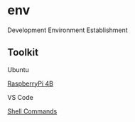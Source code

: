 # env
Development Environment Establishment


## Toolkit

Ubuntu

[RaspberryPi 4B](https://github.com/xuliangcs/env/blob/main/doc/RaspberryPi4B.md)

VS Code

[Shell Commands](https://github.com/xuliangcs/env/blob/main/doc/shell.md)









